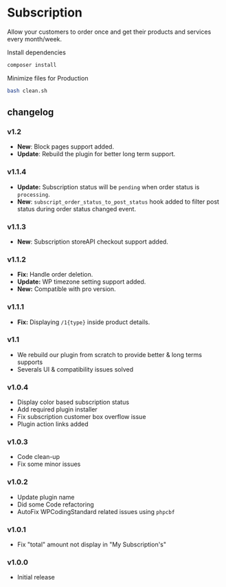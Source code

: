 # Subscription

Allow your customers to order once and get their products and services every month/week.

Install dependencies

```bash
composer install
```

Minimize files for Production

```bash
bash clean.sh
```

## changelog

### v1.2

- **New**: Block pages support added.
- **Update**: Rebuild the plugin for better long term support.

### v1.1.4

- **Update:** Subscription status will be `pending` when order status is `processing`.
- **New**: `subscript_order_status_to_post_status` hook added to filter post status during order status changed event.

### v1.1.3

- **New**: Subscription storeAPI checkout support added.

### v1.1.2

- **Fix:** Handle order deletion.
- **Update:** WP timezone setting support added.
- **New:** Compatible with pro version.

### v1.1.1

- **Fix:** Displaying `/1{type}` inside product details.

### v1.1

- We rebuild our plugin from scratch to provide better & long terms supports
- Severals UI & compatibility issues solved

### v1.0.4

- Display color based subscription status
- Add required plugin installer
- Fix subscription customer box overflow issue
- Plugin action links added

### v1.0.3

- Code clean-up
- Fix some minor issues

### v1.0.2

- Update plugin name
- Did some Code refactoring
- AutoFix WPCodingStandard related issues using `phpcbf`

### v1.0.1

- Fix "total" amount not display in "My Subscription's"

### v1.0.0

- Initial release
